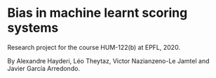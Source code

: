 # Bias in machine learnt scoring systems
Research project for the course HUM-122(b) at EPFL, 2020. 

By Alexandre Hayderi, Léo Theytaz, Victor Nazianzeno-Le Jamtel and Javier García Arredondo.

